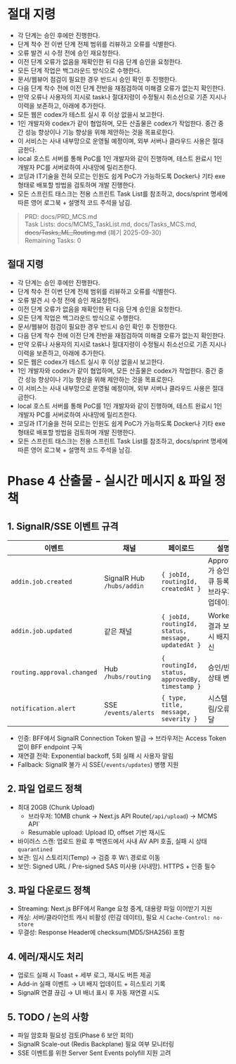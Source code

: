 # 절대 지령
- 각 단계는 승인 후에만 진행한다.
- 단계 착수 전 이번 단계 전체 범위를 리뷰하고 오류를 식별한다.
- 오류 발견 시 수정 전에 승인 재요청한다.
- 이전 단계 오류가 없음을 재확인한 뒤 다음 단계 승인을 요청한다.
- 모든 단계 작업은 백그라운드 방식으로 수행한다.
- 문서/웹뷰어 점검이 필요한 경우 반드시 승인 확인 후 진행한다.
- 다음 단계 착수 전에 이전 단계 전반을 재점검하여 미해결 오류가 없는지 확인한다.
- 만약 오류나 사용자의 지시로 task나 절대지령이 수정될시 취소선으로 기존 지시나 이력을 보존하고, 아래에 추가한다.
- 모든 웹은 codex가 테스트 실시 후 이상 없을시 보고한다.
- 1인 개발자와 codex가 같이 협업하며, 모든 산출물은 codex가 작업한다. 중간 중간 성능 향상이나 기능 향상을 위해 제안하는 것을 목표로한다.
- 이 서비스는 사내 내부망으로 운영될 예정이며, 외부 서버나 클라우드 사용은 절대 금한다.
- local 호스트 서버를 통해 PoC를 1인 개발자와 같이 진행하며, 테스트 완료시 1인 개발자 PC를 서버로하여 사내망에 릴리즈한다.
- 코딩과 IT기술을 전혀 모르는 인원도 쉽게 PoC가 가능하도록 Docker나 기타 exe 형태로 배포할 방법을 검토하며 개발 진행한다.
- 모든 스프린트 태스크는 전용 스프린트 Task List를 참조하고, docs/sprint 명세에 따른 영어 로그북 + 설명적 코드 주석을 남김.

> PRD: docs/PRD_MCS.md  
> Task Lists: docs/MCMS_TaskList.md, docs/Tasks_MCS.md, ~~docs/Tasks_ML_Routing.md~~ (폐기 2025-09-30)  
> Remaining Tasks: 0

## 절대 지령
- 각 단계는 승인 후에만 진행한다.
- 단계 착수 전 이번 단계 전체 범위를 리뷰하고 오류를 식별한다.
- 오류 발견 시 수정 전에 승인 재요청한다.
- 이전 단계 오류가 없음을 재확인한 뒤 다음 단계 승인을 요청한다.
- 모든 단계 작업은 백그라운드 방식으로 수행한다.
- 문서/웹뷰어 점검이 필요한 경우 반드시 승인 확인 후 진행한다.
- 다음 단계 착수 전에 이전 단계 전반을 재점검하여 미해결 오류가 없는지 확인한다.
- 만약 오류나 사용자의 지시로 task나 절대지령이 수정될시 취소선으로 기존 지시나 이력을 보존하고, 아래에 추가한다.
- 모든 웹은 codex가 테스트 실시 후 이상 없을시 보고한다.
- 1인 개발자와 codex가 같이 협업하며, 모든 산출물은 codex가 작업한다. 중간 중간 성능 향상이나 기능 향상을 위해 제안하는 것을 목표로한다.
- 이 서비스는 사내 내부망으로 운영될 예정이며, 외부 서버나 클라우드 사용은 절대 금한다.
- local 호스트 서버를 통해 PoC를 1인 개발자와 같이 진행하며, 테스트 완료시 1인 개발자 PC를 서버로하여 사내망에 릴리즈한다.
- 코딩과 IT기술을 전혀 모르는 인원도 쉽게 PoC가 가능하도록 Docker나 기타 exe 형태로 배포할 방법을 검토하며 개발 진행한다.
- 모든 스프린트 태스크는 전용 스프린트 Task List를 참조하고, docs/sprint 명세에 따른 영어 로그북 + 설명적 코드 주석을 남김.
# Phase 4 산출물 - 실시간 메시지 & 파일 정책

## 1. SignalR/SSE 이벤트 규격
| 이벤트 | 채널 | 페이로드 | 설명 |
|---|---|---|---|
| `addin.job.created` | SignalR Hub `/hubs/addin` | `{ jobId, routingId, createdAt }` | Approver가 승인 후 큐 등록 시 브라우저 업데이트 |
| `addin.job.updated` | 같은 채널 | `{ jobId, routingId, status, message, updatedAt }` | Worker가 결과 보고 시 배지 갱신 |
| `routing.approval.changed` | Hub `/hubs/routing` | `{ routingId, status, approvedBy, timestamp }` | 승인/반려 상태 변경 |
| `notification.alert` | SSE `/events/alerts` | `{ type, title, message, severity }` | 시스템 알림/오류 전달 |

- 인증: BFF에서 SignalR Connection Token 발급 → 브라우저는 Access Token 없이 BFF endpoint 구독
- 재연결 전략: Exponential backoff, 5회 실패 시 사용자 알림
- Fallback: SignalR 불가 시 SSE(`/events/updates`) 병행 지원

## 2. 파일 업로드 정책
- 최대 20GB (Chunk Upload)
  - 브라우저: 10MB chunk → Next.js API Route(`/api/upload`) → MCMS API`
  - Resumable upload: Upload ID, offset 기반 재시도
- 바이러스 스캔: 업로드 완료 후 백엔드에서 사내 AV API 호출, 실패 시 상태 `quarantined`
- 보관: 임시 스토리지(Temp) → 검증 후 W:\ 경로로 이동
- 보안: Signed URL / Pre-signed SAS 미사용 (사내망). HTTPS + 인증 필수

## 3. 파일 다운로드 정책
- Streaming: Next.js BFF에서 Range 요청 중계, 대용량 파일 이어받기 지원
- 캐싱: 서버/클라이언트 캐시 비활성 (민감 데이터), 필요 시 `Cache-Control: no-store`
- 무결성: Response Header에 checksum(MD5/SHA256) 포함

## 4. 에러/재시도 처리
- 업로드 실패 시 Toast + 세부 로그, 재시도 버튼 제공
- Add-in 실패 이벤트 → UI 배지 업데이트 + 히스토리 기록
- SignalR 연결 끊김 → UI 배너 표시 후 자동 재연결 시도

## 5. TODO / 논의 사항
- 파일 암호화 필요성 검토(Phase 6 보안 회의)
- SignalR Scale-out (Redis Backplane) 필요 여부 모니터링
- SSE 이벤트를 위한 Server Sent Events polyfill 지원 고려

